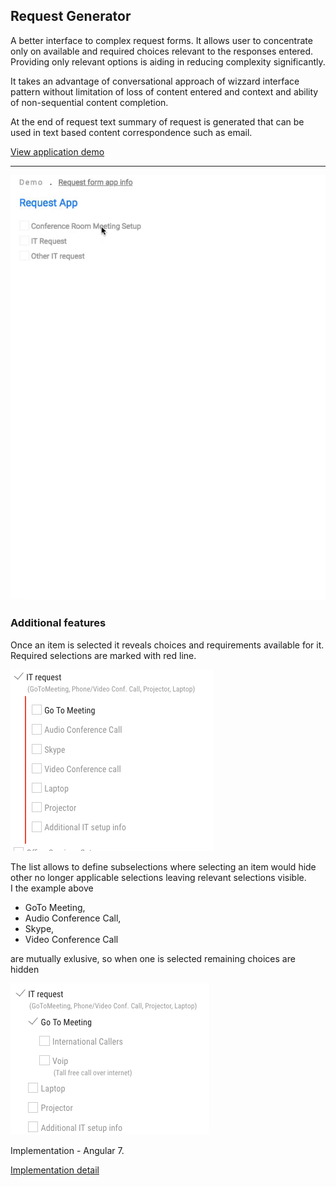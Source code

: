 ## Request Generator 

A better interface to complex request forms. It allows user to concentrate only on available and required choices relevant to the responses entered.  Providing only relevant options is aiding in reducing complexity significantly.  

It takes an advantage of conversational approach of  wizzard interface pattern without limitation of loss of content entered and context and ability of non-sequential content completion.

At the end of request text summary of request is generated that can be used in text based content correspondence such as email.

[View application demo](http://request-app.nkviduu.tech/demo)

----

![Alt Demo screen capture](read_me_images/request-app-screencapture.gif) 


### Additional features

Once an item is selected it reveals choices and requirements available for it.  Required selections are marked with red line.

![Alt Item selected](read_me_images/ITRequest.png) 


The list allows to define subselections where selecting an item would hide other no longer
applicable selections leaving relevant selections visible.  
I the example above 
* GoTo Meeting, 
* Audio Conference Call,
* Skype,
* Video Conference Call

are mutually exlusive, so when one is selected remaining choices are hidden

![Alt Item selected](read_me_images/ITRequest_GoToMeetingSelected.png) 

Implementation - Angular 7. 

[Implementation detail](http://request-app.nkviduu.tech/about)
